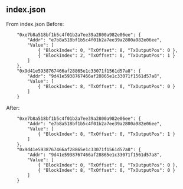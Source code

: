 
<style>
.pagebreak { page-break-before: always; }
.half { height: 200px; }
</style>
<style>
.pagebreak { page-break-before: always; }
.half { height: 200px; }
.markdown-body {
	font-size: 12px;
}
.markdown-body td {
	font-size: 12px;
}
</style>


## index.json

From index.json Before:

```
    "0xe7b8a518bf1b5c4f01b2a7ee39a2800a982e06ee": {
        "Addr": "e7b8a518bf1b5c4f01b2a7ee39a2800a982e06ee",
        "Value": [
            { "BlockIndex": 0, "TxOffset": 8, "TxOutputPos": 0 },
            { "BlockIndex": 2, "TxOffset": 0, "TxOutputPos": 1 }
        ]
    },
    "0x9d41e5938767466af28865e1c33071f1561d57a8": {
        "Addr": "9d41e5938767466af28865e1c33071f1561d57a8",
        "Value": [
            { "BlockIndex": 8, "TxOffset": 0, "TxOutputPos": 0 }
        ]
    }
```

After:

```
    "0xe7b8a518bf1b5c4f01b2a7ee39a2800a982e06ee": {
        "Addr": "e7b8a518bf1b5c4f01b2a7ee39a2800a982e06ee",
        "Value": [
            { "BlockIndex": 8, "TxOffset": 0, "TxOutputPos": 1 }
        ]
    },
    "0x9d41e5938767466af28865e1c33071f1561d57a8": {
        "Addr": "9d41e5938767466af28865e1c33071f1561d57a8",
        "Value": [
            { "BlockIndex": 0, "TxOffset": 0, "TxOutputPos": 0 },
            { "BlockIndex": 8, "TxOffset": 0, "TxOutputPos": 0 }
        ]
    }
```

